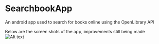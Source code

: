 # SearchbookApp
An android app used to search for books online using the OpenLibrary API

Below are the screen shots of the app, improvements still being made
![Alt text](https://github.com/ainaleke/SearchBookApp/blob/master/screenshots/initialsearch_books.PNG "Chat List showing List of Friends ")



